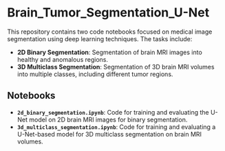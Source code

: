# Brain_Tumor_Segmentation_U-Net

This repository contains two code notebooks focused on medical image segmentation using deep learning techniques. The tasks include:

- **2D Binary Segmentation**: Segmentation of brain MRI images into healthy and anomalous regions.
- **3D Multiclass Segmentation**: Segmentation of 3D brain MRI volumes into multiple classes, including different tumor regions.

## Notebooks

- **`2d_binary_segmentation.ipynb`**: Code for training and evaluating the U-Net model on 2D brain MRI images for binary segmentation.
- **`3d_multiclass_segmentation.ipynb`**: Code for training and evaluating a U-Net-based model for 3D multiclass segmentation on brain MRI volumes.
